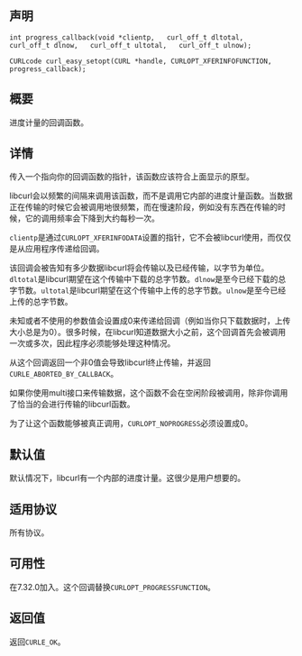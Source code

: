 ## 声明

```
int progress_callback(void *clientp,   curl_off_t dltotal,   curl_off_t dlnow,   curl_off_t ultotal,   curl_off_t ulnow);

CURLcode curl_easy_setopt(CURL *handle, CURLOPT_XFERINFOFUNCTION, progress_callback);
```

## 概要

进度计量的回调函数。

## 详情

传入一个指向你的回调函数的指针，该函数应该符合上面显示的原型。

libcurl会以频繁的间隔来调用该函数，而不是调用它内部的进度计量函数。当数据正在传输的时候它会被调用地很频繁，而在慢速阶段，例如没有东西在传输的时候，它的调用频率会下降到大约每秒一次。

`clientp`是通过`CURLOPT_XFERINFODATA`设置的指针，它不会被libcurl使用，而仅仅是从应用程序传递给回调。

该回调会被告知有多少数据libcurl将会传输以及已经传输，以字节为单位。`dltotal`是libcurl期望在这个传输中下载的总字节数。`dlnow`是至今已经下载的总字节数。`ultotal`是libcurl期望在这个传输中上传的总字节数。`ulnow`是至今已经上传的总字节数。

未知或者不使用的参数值会设置成0来传递给回调（例如当你只下载数据时，上传大小总是为0）。很多时候，在libcurl知道数据大小之前，这个回调首先会被调用一次或多次，因此程序必须能够处理这种情况。

从这个回调返回一个非0值会导致libcurl终止传输，并返回`CURLE_ABORTED_BY_CALLBACK`。

如果你使用multi接口来传输数据，这个函数不会在空闲阶段被调用，除非你调用了恰当的会进行传输的libcurl函数。

为了让这个函数能够被真正调用，`CURLOPT_NOPROGRESS`必须设置成0。

## 默认值

默认情况下，libcurl有一个内部的进度计量。这很少是用户想要的。

## 适用协议

所有协议。

## 可用性

在7.32.0加入。这个回调替换`CURLOPT_PROGRESSFUNCTION`。

## 返回值

返回`CURLE_OK`。
